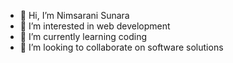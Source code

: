 - 👋 Hi, I’m Nimsarani Sunara
- 👀 I’m interested in web development
- 🌱 I’m currently learning coding
- 💞️ I’m looking to collaborate on software solutions

<!---
SUNA1211/SUNA1211 is a ✨ special ✨ repository because its `README.md` (this file) appears on your GitHub profile.
You can click the Preview link to take a look at your changes.
--->
